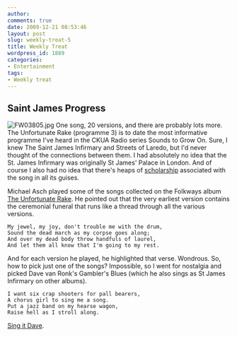 ```yaml
---
author:
comments: true
date: 2009-12-21 08:53:46
layout: post
slug: weekly-treat-5
title: Weekly Treat
wordpress_id: 1889
categories:
- Entertainment
tags:
- Weekly treat
---
```


## Saint James Progress 

![FW03805.jpg](/uploads/2009/12/FW03805.jpg) One song, 20 versions, and there are probably lots more. The Unfortunate Rake (programme 3) is to date the most informative programme I've heard in the CKUA Radio series Sounds to Grow On. Sure, I knew The Saint James Infirmary and Streets of Laredo, but I'd never thought of the connections between them. I had absolutely no idea that the St. James Infirmary was originally St James' Palace in London. And of course I also had no idea that there's heaps of [scholarship](http://www.jstor.org/pss/1496993) associated with the song in all its guises.

Michael Asch played some of the songs collected on the Folkways album [The Unfortunate Rake](http://www.folkways.si.edu/albumdetails.aspx?itemid=2229). He pointed out that the very earliest version contains the ceremonial funeral that runs like a thread through all the various versions.

    
    My jewel, my joy, don't trouble me with the drum,
    Sound the dead march as my corpse goes along;
    And over my dead body throw handfuls of laurel,
    And let them all know that I'm going to my rest.

And for each version he played, he highlighted that verse. Wondrous. So, how to pick just one of the songs? Impossible, so I went for nostalgia and picked Dave van Ronk's Gambler's Blues (which he also sings as St James Infirmary on other albums).

    
    I want six crap shooters for pall bearers,
    A chorus girl to sing me a song.
    Put a jazz band on my hearse wagon,
    Raise hell as I stroll along.

[Sing it Dave](/uploads/2009/12/Gamblers-Blues.mp3).
